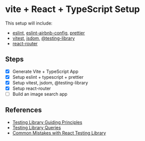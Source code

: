 # vite + React + TypeScript Setup

This setup will include:
* [eslint](https://eslint.org/), [eslint-airbnb-config](https://www.npmjs.com/package/eslint-config-airbnb), [prettier](https://prettier.io/)
* [vitest](https://vitest.dev/), [jsdom](https://github.com/jsdom/jsdom), [@testing-library](https://testing-library.com/)
* [react-router](https://reactrouter.com/en/main)

## Steps

* [X] Generate Vite + TypeScript App
* [X] Setup eslint + typescript + prettier
* [X] Setup vitest, jsdom, @testing-library
* [X] Setup react-router
* [ ] Build an image search app

## References
* [Testing Library Guiding Principles](https://testing-library.com/docs/guiding-principles/)
* [Testing Library Queries](https://testing-library.com/docs/queries/about/#priority)
* [Common Mistakes with React Testing Library](https://kentcdodds.com/blog/common-mistakes-with-react-testing-library)
